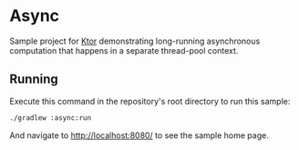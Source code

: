 # Async

Sample project for [Ktor](http://ktor.io) demonstrating long-running asynchronous
computation that happens in a separate thread-pool context.

## Running

Execute this command in the repository's root directory to run this sample:

```bash
./gradlew :async:run
```
 
And navigate to [http://localhost:8080/](http://localhost:8080/) to see the sample home page.  
